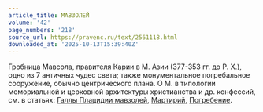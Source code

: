 ```yaml
---
article_title: МАВЗОЛЕЙ
volume: '42'
page_numbers: '218'
source_url: https://pravenc.ru/text/2561118.html
downloaded_at: '2025-10-13T15:39:40Z'
---
```


Гробница Мавсола, правителя Карии в М. Азии (377-353 гг. до Р. Х.), одно из 7 античных чудес света; также монументальное погребальное сооружение, обычно центрического плана. О М. в типологии мемориальной и церковной архитектуры христианства и др. конфессий, см. в статьях: [Галлы Плацидии мавзолей](<https://pravenc.ru/text/Галлы Плацидии мавзолей.html>), [Мартирий](https://pravenc.ru/text/Мартирий.html), [Погребение](https://pravenc.ru/text/Погребение.html).
